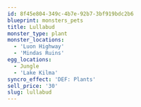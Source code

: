 ```yaml
---
id: 8f45e804-349c-4b7e-92b7-3bf919bdc2b6
blueprint: monsters_pets
title: Lullabud
monster_type: plant
monster_locations:
  - 'Luon Highway'
  - 'Mindas Ruins'
egg_locations:
  - Jungle
  - 'Lake Kilma'
syncro_effect: 'DEF: Plants'
sell_price: '30'
slug: lullabud
---
```

